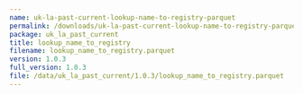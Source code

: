 ```yaml
---
name: uk-la-past-current-lookup-name-to-registry-parquet
permalink: /downloads/uk-la-past-current-lookup-name-to-registry-parquet/1_0_3
package: uk_la_past_current
title: lookup_name_to_registry
filename: lookup_name_to_registry.parquet
version: 1.0.3
full_version: 1.0.3
file: /data/uk_la_past_current/1.0.3/lookup_name_to_registry.parquet
---
```

